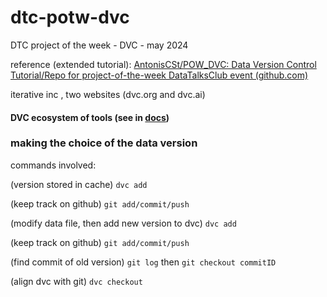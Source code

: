 # dtc-potw-dvc

DTC project of the week - DVC - may 2024

reference (extended tutorial): [AntonisCSt/POW_DVC: Data Version Control Tutorial/Repo for project-of-the-week DataTalksClub event (github.com)](https://github.com/AntonisCSt/POW_DVC/tree/main)

iterative inc , two websites (dvc.org and dvc.ai)

#### DVC ecosystem of tools (see in [docs](https://github.com/lucapug/dtc-potw-dvc/blob/main/docs/DVC%20ecosystem.md))

### making the choice of the data version

commands involved:

(version stored in cache)
`dvc add`

(keep track on github)
`git add/commit/push`

(modify data file, then add new version to dvc)
`dvc add`

(keep track on github)
`git add/commit/push`

(find commit of old version)
`git log` then
`git checkout commitID`

(align dvc with git)
`dvc checkout`

<br>
<br>
